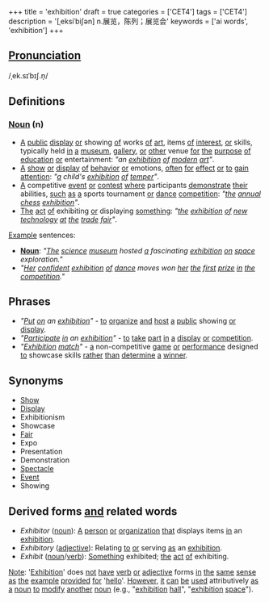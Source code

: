 +++
title = 'exhibition'
draft = true
categories = ['CET4']
tags = ['CET4']
description = '[ˌeksiˈbi∫ən] n.展览，陈列；展览会'
keywords = ['ai words', 'exhibition']
+++

## [Pronunciation](/en/post/pronunciation/)
/ˌek.sɪˈbɪʃ.n̩/

## Definitions
### [Noun](/en/post/noun/) (n)
- [A](/en/post/a/) [public](/en/post/public/) [display](/en/post/display/) [or](/en/post/or/) showing [of](/en/post/of/) works [of](/en/post/of/) [art](/en/post/art/), items [of](/en/post/of/) [interest](/en/post/interest/), [or](/en/post/or/) skills, typically held [in](/en/post/in/) [a](/en/post/a/) [museum](/en/post/museum/), [gallery](/en/post/gallery/), [or](/en/post/or/) [other](/en/post/other/) venue [for](/en/post/for/) [the](/en/post/the/) [purpose](/en/post/purpose/) [of](/en/post/of/) [education](/en/post/education/) [or](/en/post/or/) entertainment: _"an [exhibition](/en/post/exhibition/) [of](/en/post/of/) [modern](/en/post/modern/) [art](/en/post/art/)"_.
- [A](/en/post/a/) [show](/en/post/show/) [or](/en/post/or/) [display](/en/post/display/) [of](/en/post/of/) [behavior](/en/post/behavior/) [or](/en/post/or/) emotions, [often](/en/post/often/) [for](/en/post/for/) [effect](/en/post/effect/) [or](/en/post/or/) [to](/en/post/to/) [gain](/en/post/gain/) [attention](/en/post/attention/): _"[a](/en/post/a/) child's [exhibition](/en/post/exhibition/) [of](/en/post/of/) [temper](/en/post/temper/)"_.
- [A](/en/post/a/) competitive [event](/en/post/event/) [or](/en/post/or/) [contest](/en/post/contest/) [where](/en/post/where/) participants [demonstrate](/en/post/demonstrate/) [their](/en/post/their/) abilities, [such](/en/post/such/) [as](/en/post/as/) [a](/en/post/a/) sports tournament [or](/en/post/or/) [dance](/en/post/dance/) [competition](/en/post/competition/): _"[the](/en/post/the/) [annual](/en/post/annual/) [chess](/en/post/chess/) [exhibition](/en/post/exhibition/)"_.
- [The](/en/post/the/) [act](/en/post/act/) [of](/en/post/of/) exhibiting [or](/en/post/or/) displaying [something](/en/post/something/): _"[the](/en/post/the/) [exhibition](/en/post/exhibition/) [of](/en/post/of/) [new](/en/post/new/) [technology](/en/post/technology/) [at](/en/post/at/) [the](/en/post/the/) [trade](/en/post/trade/) [fair](/en/post/fair/)"_.

[Example](/en/post/example/) sentences:
- **[Noun](/en/post/noun/)**: _"[The](/en/post/the/) [science](/en/post/science/) [museum](/en/post/museum/) hosted [a](/en/post/a/) fascinating [exhibition](/en/post/exhibition/) [on](/en/post/on/) [space](/en/post/space/) exploration."_
- _"[Her](/en/post/her/) [confident](/en/post/confident/) [exhibition](/en/post/exhibition/) [of](/en/post/of/) [dance](/en/post/dance/) moves won [her](/en/post/her/) [the](/en/post/the/) [first](/en/post/first/) [prize](/en/post/prize/) [in](/en/post/in/) [the](/en/post/the/) [competition](/en/post/competition/)."_

## Phrases
- _"[Put](/en/post/put/) [on](/en/post/on/) an [exhibition](/en/post/exhibition/)"_ - [to](/en/post/to/) [organize](/en/post/organize/) [and](/en/post/and/) [host](/en/post/host/) [a](/en/post/a/) [public](/en/post/public/) showing [or](/en/post/or/) [display](/en/post/display/).
- _"[Participate](/en/post/participate/) [in](/en/post/in/) an [exhibition](/en/post/exhibition/)"_ - [to](/en/post/to/) [take](/en/post/take/) [part](/en/post/part/) [in](/en/post/in/) [a](/en/post/a/) [display](/en/post/display/) [or](/en/post/or/) [competition](/en/post/competition/).
- _"[Exhibition](/en/post/exhibition/) [match](/en/post/match/)"_ - [a](/en/post/a/) non-competitive [game](/en/post/game/) [or](/en/post/or/) [performance](/en/post/performance/) designed [to](/en/post/to/) showcase skills [rather](/en/post/rather/) [than](/en/post/than/) [determine](/en/post/determine/) [a](/en/post/a/) [winner](/en/post/winner/).

## Synonyms
- [Show](/en/post/show/)
- [Display](/en/post/display/)
- Exhibitionism
- Showcase
- [Fair](/en/post/fair/)
- Expo
- Presentation
- Demonstration
- [Spectacle](/en/post/spectacle/)
- [Event](/en/post/event/)
- Showing

## Derived forms [and](/en/post/and/) related words
- _Exhibitor_ ([noun](/en/post/noun/)): [A](/en/post/a/) [person](/en/post/person/) [or](/en/post/or/) [organization](/en/post/organization/) [that](/en/post/that/) displays items [in](/en/post/in/) an [exhibition](/en/post/exhibition/).
- _Exhibitory_ ([adjective](/en/post/adjective/)): Relating [to](/en/post/to/) [or](/en/post/or/) serving [as](/en/post/as/) an [exhibition](/en/post/exhibition/).
- _Exhibit_ ([noun](/en/post/noun/)/[verb](/en/post/verb/)): [Something](/en/post/something/) exhibited; [the](/en/post/the/) [act](/en/post/act/) [of](/en/post/of/) exhibiting. 

[Note](/en/post/note/): '[Exhibition](/en/post/exhibition/)' does [not](/en/post/not/) [have](/en/post/have/) [verb](/en/post/verb/) [or](/en/post/or/) [adjective](/en/post/adjective/) forms [in](/en/post/in/) [the](/en/post/the/) [same](/en/post/same/) [sense](/en/post/sense/) [as](/en/post/as/) [the](/en/post/the/) [example](/en/post/example/) [provided](/en/post/provided/) [for](/en/post/for/) '[hello](/en/post/hello/)'. [However](/en/post/however/), [it](/en/post/it/) [can](/en/post/can/) [be](/en/post/be/) [used](/en/post/used/) attributively [as](/en/post/as/) [a](/en/post/a/) [noun](/en/post/noun/) [to](/en/post/to/) [modify](/en/post/modify/) [another](/en/post/another/) [noun](/en/post/noun/) (e.g., "[exhibition](/en/post/exhibition/) [hall](/en/post/hall/)", "[exhibition](/en/post/exhibition/) [space](/en/post/space/)").
